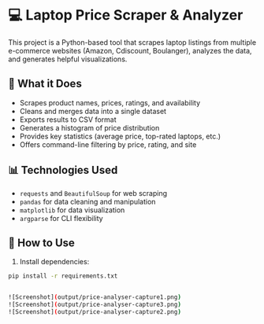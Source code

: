 # 💻 Laptop Price Scraper & Analyzer

This project is a Python-based tool that scrapes laptop listings from multiple e-commerce websites (Amazon, Cdiscount, Boulanger), analyzes the data, and generates helpful visualizations.

## 🚀 What it Does

- Scrapes product names, prices, ratings, and availability
- Cleans and merges data into a single dataset
- Exports results to CSV format
- Generates a histogram of price distribution
- Provides key statistics (average price, top-rated laptops, etc.)
- Offers command-line filtering by price, rating, and site

## 📊 Technologies Used

- `requests` and `BeautifulSoup` for web scraping
- `pandas` for data cleaning and manipulation
- `matplotlib` for data visualization
- `argparse` for CLI flexibility

## 🧰 How to Use

1. Install dependencies:

```bash
pip install -r requirements.txt


![Screenshot](output/price-analyser-capture1.png)
![Screenshot](output/price-analyser-capture3.png)
![Screenshot](output/price-analyser-capture2.png)

